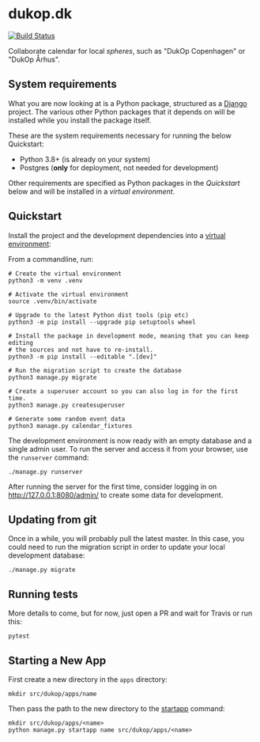 # dukop.dk

[![Build Status](https://circleci.com/gh/dukop/django-dukop/tree/main.svg?style=shield)](https://circleci.com/gh/dukop/django-dukop/tree/main)

Collaborate calendar for local *spheres*, such as "DukOp Copenhagen" or "DukOp Århus".

## System requirements

What you are now looking at is a Python package, structured as a
[Django](https://www.djangoproject.com/) project. The various other Python
packages that it depends on will be installed while you install the package
itself.

These are the system requirements necessary for running the below Quickstart:

* Python 3.8+ (is already on your system)
* Postgres (**only** for deployment, not needed for development)

Other requirements are specified as Python packages in the *Quickstart* below
and will be installed in a *virtual environment*.

## Quickstart

Install the project and the development dependencies into a
[virtual environment](https://docs.python.org/3.7/tutorial/venv.html):

From a commandline, run:

```console
# Create the virtual environment
python3 -m venv .venv

# Activate the virtual environment
source .venv/bin/activate

# Upgrade to the latest Python dist tools (pip etc)
python3 -m pip install --upgrade pip setuptools wheel

# Install the package in development mode, meaning that you can keep editing
# the sources and not have to re-install.
python3 -m pip install --editable ".[dev]"

# Run the migration script to create the database
python3 manage.py migrate

# Create a superuser account so you can also log in for the first time.
python3 manage.py createsuperuser

# Generate some random event data
python3 manage.py calendar_fixtures
```

The development environment is now ready with an empty database and a single
admin user. To run the server and access it from your browser, use the
`runserver` command:

```console
./manage.py runserver
```

After running the server for the first time, consider logging in on
http://127.0.0.1:8080/admin/ to create some data for development.


## Updating from git

Once in a while, you will probably pull the latest master. In this case, you
could need to run the migration script in order to update your local development
database:

```console
./manage.py migrate
```


## Running tests

More details to come, but for now, just open a PR and wait for Travis or run
this:

```console
pytest
```

## Starting a New App

First create a new directory in the `apps` directory:

```console
mkdir src/dukop/apps/name
```

Then pass the path to the new directory to the
[startapp](https://docs.djangoproject.com/en/2.1/ref/django-admin/#django-admin-startapp)
command:

```console
mkdir src/dukop/apps/<name>
python manage.py startapp name src/dukop/apps/<name>
```
